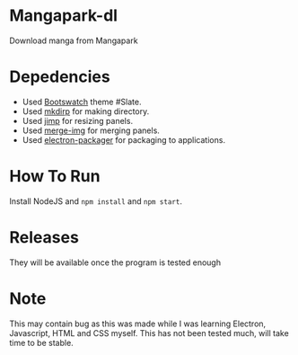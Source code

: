 # Mangapark-dl
Download manga from Mangapark

# Depedencies

* Used [Bootswatch](https://bootswatch.com/) theme #Slate.
* Used [mkdirp](https://www.npmjs.com/package/mkdirp) for making directory.
* Used [jimp](https://www.npmjs.com/package/jimp) for resizing panels.
* Used [merge-img](https://www.npmjs.com/package/merge-img) for merging panels.
* Used [electron-packager](https://www.npmjs.com/package/electron-packager) for packaging to applications.

# How To Run

Install NodeJS and `npm install` and `npm start`.

# Releases

They will be available once the program is tested enough

# Note

This may contain bug as this was made while I was learning Electron, Javascript, HTML and CSS myself.
This has not been tested much, will take time to be stable.